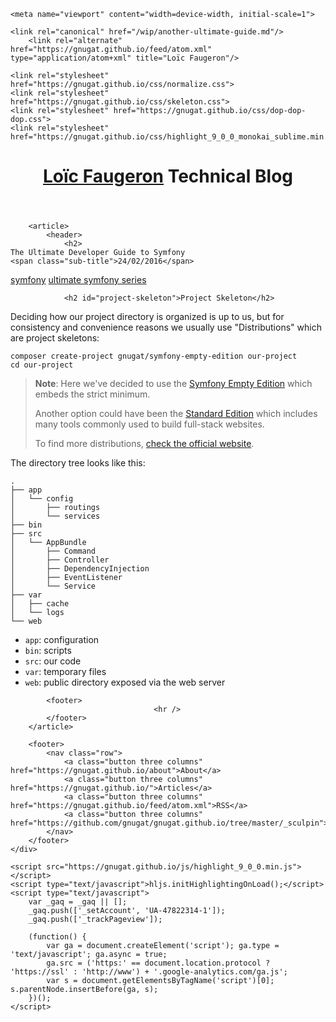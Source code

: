 <!DOCTYPE html>
<html lang="en">
<head>
    <meta charset="utf-8">
    <title>The Ultimate Developer Guide to Symfony &mdash; Loïc Faugeron &mdash; Technical Blog</title>
    <meta name="description" content="Technical articles about Symfony and TDD">
    <meta name="author" content="Loïc Faugeron">

    <meta name="viewport" content="width=device-width, initial-scale=1">

    <link rel="canonical" href="/wip/another-ultimate-guide.md"/>
        <link rel="alternate" href="https://gnugat.github.io/feed/atom.xml" type="application/atom+xml" title="Loïc Faugeron"/>
    
    <link rel="stylesheet" href="https://gnugat.github.io/css/normalize.css">
    <link rel="stylesheet" href="https://gnugat.github.io/css/skeleton.css">
    <link rel="stylesheet" href="https://gnugat.github.io/css/dop-dop-dop.css">
    <link rel="stylesheet" href="https://gnugat.github.io/css/highlight_9_0_0_monokai_sublime.min.css">
</head>
<body>
    <div class="container">
        <header class="title">
            <h1>
                <a href="https://gnugat.github.io/">Loïc Faugeron</a>
                <span class="sub-title">Technical Blog</span>
            </h1>
        </header>

        <article>
            <header>
                <h2>
    The Ultimate Developer Guide to Symfony
    <span class="sub-title">24/02/2016</span>
</h2>
                            <nav>
                                                            <a class="button " href="https://gnugat.github.io/tags/symfony">symfony</a>
                                                            <a class="button " href="https://gnugat.github.io/tags/ultimate%20symfony%20series">ultimate symfony series</a>
                    </nav>
                </header>

                <h2 id="project-skeleton">Project Skeleton</h2>

<p>Deciding how our project directory is organized is up to us, but for consistency
and convenience reasons we usually use "Distributions" which are project skeletons:</p>

<pre><code>composer create-project gnugat/symfony-empty-edition our-project
cd our-project
</code></pre>

<blockquote>
  <p><strong>Note</strong>: Here we've decided to use the <a href="https://github.com/gnugat/symfony-empty-edition">Symfony Empty Edition</a>
  which embeds the strict minimum.</p>
  
  <p>Another option could have been the <a href="https://github.com/symfony/symfony-standard">Standard Edition</a>
  which includes many tools commonly used to build full-stack websites.</p>
  
  <p>To find more distributions, <a href="http://symfony.com/distributions">check the official website</a>.</p>
</blockquote>

<p>The directory tree looks like this:</p>

<pre><code>.
├── app
│   └── config
│       ├── routings
│       └── services
├── bin
├── src
│   └── AppBundle
│       ├── Command
│       ├── Controller
│       ├── DependencyInjection
│       ├── EventListener
│       └── Service
├── var
│   ├── cache
│   └── logs
└── web
</code></pre>

<ul>
<li><code>app</code>: configuration</li>
<li><code>bin</code>: scripts</li>
<li><code>src</code>: our code</li>
<li><code>var</code>: temporary files</li>
<li><code>web</code>: public directory exposed via the web server</li>
</ul>


            <footer>
                                    <hr />
            </footer>
        </article>

        <footer>
            <nav class="row">
                <a class="button three columns" href="https://gnugat.github.io/about">About</a>
                <a class="button three columns" href="https://gnugat.github.io/">Articles</a>
                <a class="button three columns" href="https://gnugat.github.io/feed/atom.xml">RSS</a>
                <a class="button three columns" href="https://github.com/gnugat/gnugat.github.io/tree/master/_sculpin">Sources</a>
            </nav>
        </footer>
    </div>

    <script src="https://gnugat.github.io/js/highlight_9_0_0.min.js"></script>
    <script type="text/javascript">hljs.initHighlightingOnLoad();</script>
    <script type="text/javascript">
        var _gaq = _gaq || [];
        _gaq.push(['_setAccount', 'UA-47822314-1']);
        _gaq.push(['_trackPageview']);

        (function() {
            var ga = document.createElement('script'); ga.type = 'text/javascript'; ga.async = true;
            ga.src = ('https:' == document.location.protocol ? 'https://ssl' : 'http://www') + '.google-analytics.com/ga.js';
            var s = document.getElementsByTagName('script')[0]; s.parentNode.insertBefore(ga, s);
        })();
    </script>
</body>
</html>
